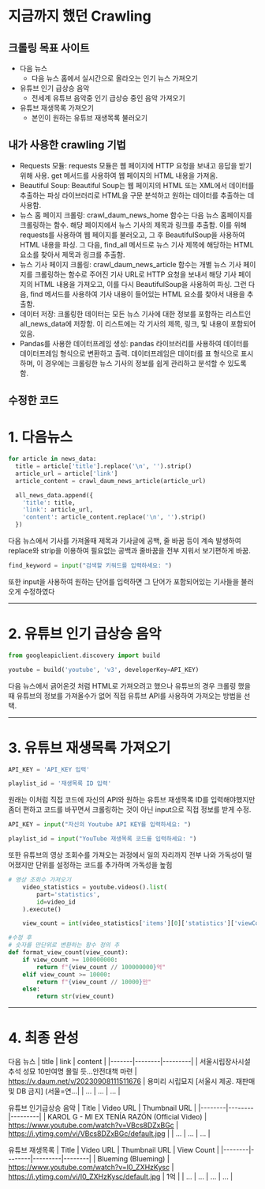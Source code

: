# 지금까지 했던 Crawling
## 크롤링 목표 사이트
- 다음 뉴스
  - 다음 뉴스 홈에서 실시간으로 올라오는 인기 뉴스 가져오기
- 유튜브 인기 급상승 음악
  - 전세계 유튜브 음악중 인기 급상승 중인 음악 가져오기
- 유튜브 재생목록 가져오기
  - 본인이 원하는 유튜브 재생목록 불러오기

## 내가 사용한 crawling 기법
- Requests 모듈: requests 모듈은 웹 페이지에 HTTP 요청을 보내고 응답을 받기 위해 사용. get 메서드를 사용하여 웹 페이지의 HTML 내용을 가져옴.
- Beautiful Soup: Beautiful Soup는 웹 페이지의 HTML 또는 XML에서 데이터를 추출하는 파싱 라이브러리로 HTML을 구문 분석하고 원하는 데이터를 추출하는 데 사용함.
- 뉴스 홈 페이지 크롤링: crawl_daum_news_home 함수는 다음 뉴스 홈페이지를 크롤링하는 함수. 해당 페이지에서 뉴스 기사의 제목과 링크를 추출함. 이를 위해 requests를 사용하여 웹 페이지를 불러오고, 그 후 BeautifulSoup을 사용하여 HTML 내용을 파싱. 그 다음, find_all 메서드로 뉴스 기사 제목에 해당하는 HTML 요소를 찾아서 제목과 링크를 추출함.
- 뉴스 기사 페이지 크롤링: crawl_daum_news_article 함수는 개별 뉴스 기사 페이지를 크롤링하는 함수로 주어진 기사 URL로 HTTP 요청을 보내서 해당 기사 페이지의 HTML 내용을 가져오고, 이를 다시 BeautifulSoup을 사용하여 파싱. 그런 다음, find 메서드를 사용하여 기사 내용이 들어있는 HTML 요소를 찾아서 내용을 추출함.
- 데이터 저장: 크롤링한 데이터는 모든 뉴스 기사에 대한 정보를 포함하는 리스트인 all_news_data에 저장함. 이 리스트에는 각 기사의 제목, 링크, 및 내용이 포함되어 있음.
- Pandas를 사용한 데이터프레임 생성: pandas 라이브러리를 사용하여 데이터를 데이터프레임 형식으로 변환하고 출력. 데이터프레임은 데이터를 표 형식으로 표시하며, 이 경우에는 크롤링한 뉴스 기사의 정보를 쉽게 관리하고 분석할 수 있도록 함.

## 수정한 코드
# **1. 다음뉴스**
```python
for article in news_data:
  title = article['title'].replace('\n', '').strip()
  article_url = article['link']
  article_content = crawl_daum_news_article(article_url)

  all_news_data.append({
    'title': title,
    'link': article_url,
    'content': article_content.replace('\n', '').strip()
  })
```
다음 뉴스에서 기사를 가져올때 제목과 기사글에 공백, 줄 바꿈 등이 계속 발생하여 replace와 strip을 이용하여 필요없는 공백과 줄바꿈을 전부 지워서 보기편하게 바꿈.

```python
find_keyword = input("검색할 키워드를 입력하세요: ")
```
또한 input을 사용하여 원하는 단어를 입력하면 그 단어가 포함되어있는 기사들을 불러오게 수정하였다

---

# **2. 유튜브 인기 급상승 음악**
```python
from googleapiclient.discovery import build
```
```python
youtube = build('youtube', 'v3', developerKey=API_KEY)
```

다음 뉴스에서 긁어온것 처럼 HTML로 가져오려고 했으나 유튜브의 경우 크롤링 했을때 유튜브의 정보를 가져올수가 없어 직접 유튜브 API를 사용하여 가져오는 방법을 선택.

---

# **3. 유튜브 재생목록 가져오기**
```python
API_KEY = 'API_KEY 입력'

playlist_id = '재생목록 ID 입력'
```
원래는 이처럼 직접 코드에 자신의 API와 원하는 유튜브 재생목록 ID를 입력해야했지만 좀더 편하고 코드를 바꾸면서 크롤링하는 것이 아닌 input으로 직접 정보를 받게 수정.

```python
API_KEY = input("자신의 Youtube API KEY를 입력하세요: ")

playlist_id = input("YouTube 재생목록 코드를 입력하세요: ")
```

또한 유튜브의 영상 조회수를 가져오는 과정에서 일의 자리까지 전부 나와 가독성이 떨어졌지만 단위를 설정하는 코드를 추가하며 가독성을 높힘
```python
# 영상 조회수 가져오기
    video_statistics = youtube.videos().list(
        part='statistics',
        id=video_id
    ).execute()

    view_count = int(video_statistics['items'][0]['statistics']['viewCount'])
```



```python
#수정 후
# 숫자를 만단위로 변환하는 함수 정의 추
def format_view_count(view_count):
    if view_count >= 100000000:
        return f"{view_count // 100000000}억"
    elif view_count >= 10000:
        return f"{view_count // 10000}만"
    else:
        return str(view_count)
```

---

# **4. 최종 완성**

다음 뉴스
| title |  link  | content |
|-------|--------|---------|
| 서울시립장사시설 추석 성묘 10만여명 몰릴 듯…안전대책 마련 | https://v.daum.net/v/20230908111511676 | 용미리 시립묘지 [서울시 제공. 재판매 및 DB 금지] (서울=연...|
| ... | ... | ... |

유튜브 인기급상승 음악
| Title | Video URL | Thumbnail URL |
|--------|--------|---------|
| KAROL G - MI EX TENÍA RAZÓN (Official Video) | https://www.youtube.com/watch?v=VBcs8DZxBGc | https://i.ytimg.com/vi/VBcs8DZxBGc/default.jpg |
| ... | ... | ... |

유튜브 재생목록
| Title | Video URL | Thumbnail URL | View Count |
|--------|--------|---------|--------|
| Blueming (Blueming) | https://www.youtube.com/watch?v=I0_ZXHzKysc | https://i.ytimg.com/vi/I0_ZXHzKysc/default.jpg | 1억 |
| ... | ... | ... | ... |
